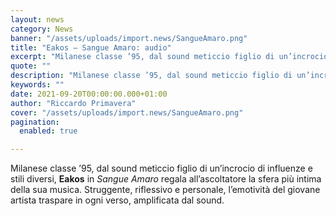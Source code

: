 ```yaml
---
layout: news
category: News
banner: "/assets/uploads/import.news/SangueAmaro.png"
title: "Eakos – Sangue Amaro: audio"
excerpt: "Milanese classe ’95, dal sound meticcio figlio di un’incrocio di influenze e stili diversi, Eakos in Sangue Amaro regala all’ascoltatore la sfera più intima della sua musica. Struggente, riflessivo e personale, l’emotività del giovane artista traspare in ogni verso, amplificata dal sound.  "
quote: ""
description: "Milanese classe ’95, dal sound meticcio figlio di un’incrocio di influenze e stili diversi, Eakos in Sangue Amaro regala all’ascoltatore la sfera più intima della sua musica. Struggente, riflessivo e personale, l’emotività del giovane artista traspare in ogni verso, amplificata dal sound.  "
keywords: ""
date: 2021-09-20T00:00:00.000+01:00
author: "Riccardo Primavera"
cover: "/assets/uploads/import.news/SangueAmaro.png"
pagination:
  enabled: true

---
```


Milanese classe ’95, dal sound meticcio figlio di un’incrocio di influenze e stili diversi, **Eakos** in _Sangue Amaro_ regala all’ascoltatore la sfera più intima della sua musica. Struggente, riflessivo e personale, l’emotività del giovane artista traspare in ogni verso, amplificata dal sound.